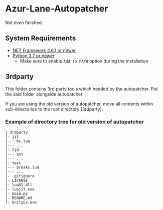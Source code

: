 # Azur-Lane-Autopatcher
Not even finished.

## System Requirements
- [NET Framework 4.6.1 or newer](https://www.microsoft.com/net/download/dotnet-framework-runtime)
- [Python 3.7 or newer](https://www.python.org/downloads/)
  - Make sure to enable `Add to PATH` option during the installation
  
## 3rdparty
This folder contains 3rd party tools which needed by the autopatcher. Put the said folder alongside autopatcher

If you are using the old version of autopatcher, move all contents within sub-directories to the root directory (3rdparty).

### Example of directory tree for old version of autopatcher
```
| 3rdparty
|- jit
|--- bc.lua
|--- ...
|- ljd
|--- ast
|--- ...
|- test
|--- breaks.lua
|--- ...
|- .gitignore
|- LICENSE
|- lua51.dll
|- luajit.exe
|- main.py
|- README.md
|- UnityEx.exe
```